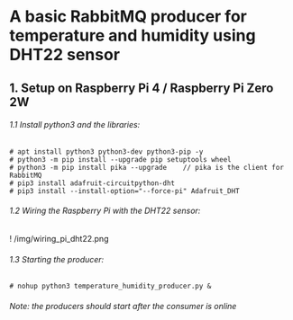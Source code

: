 # A basic RabbitMQ producer for temperature and humidity using DHT22 sensor

## 1. Setup on Raspberry Pi 4 / Raspberry Pi Zero 2W

###### 1.1 Install python3 and the libraries:
```
# apt install python3 python3-dev python3-pip -y
# python3 -m pip install --upgrade pip setuptools wheel
# python3 -m pip install pika --upgrade    // pika is the client for RabbitMQ
# pip3 install adafruit-circuitpython-dht 
# pip3 install --install-option="--force-pi" Adafruit_DHT  
```

###### 1.2 Wiring the Raspberry Pi with the DHT22 sensor:

! /img/wiring_pi_dht22.png

###### 1.3 Starting the producer:
```
# nohup python3 temperature_humidity_producer.py &
```

###### Note: the producers should start after the consumer is online